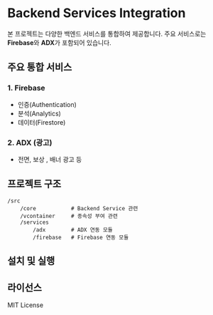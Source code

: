 # Backend Services Integration

본 프로젝트는 다양한 백엔드 서비스를 통합하여 제공합니다. 
주요 서비스로는 **Firebase**와 **ADX**가 포함되어 있습니다.

## 주요 통합 서비스

### 1. Firebase
- 인증(Authentication)
- 분석(Analytics)
- 데이터(Firestore)

### 2. ADX (광고)
- 전면, 보상 , 배너 광고 등


## 프로젝트 구조

```
/src
    /core           # Backend Service 관련 
    /vcontainer     # 종속성 부여 관련
    /services
        /adx        # ADX 연동 모듈
        /firebase   # Firebase 연동 모듈
```

## 설치 및 실행



## 라이선스

MIT License
 
